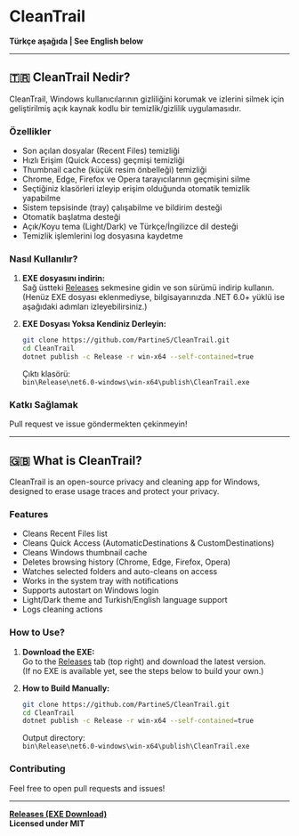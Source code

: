 # CleanTrail

**Türkçe aşağıda | See English below**

---

## 🇹🇷 CleanTrail Nedir?

CleanTrail, Windows kullanıcılarının gizliliğini korumak ve izlerini silmek için geliştirilmiş açık kaynak kodlu bir temizlik/gizlilik uygulamasıdır.

### Özellikler
- Son açılan dosyalar (Recent Files) temizliği
- Hızlı Erişim (Quick Access) geçmişi temizliği
- Thumbnail cache (küçük resim önbelleği) temizliği
- Chrome, Edge, Firefox ve Opera tarayıcılarının geçmişini silme
- Seçtiğiniz klasörleri izleyip erişim olduğunda otomatik temizlik yapabilme
- Sistem tepsisinde (tray) çalışabilme ve bildirim desteği
- Otomatik başlatma desteği
- Açık/Koyu tema (Light/Dark) ve Türkçe/İngilizce dil desteği
- Temizlik işlemlerini log dosyasına kaydetme

### Nasıl Kullanılır?
1. **EXE dosyasını indirin:**  
   Sağ üstteki [Releases](https://github.com/PartineS/CleanTrail/releases) sekmesine gidin ve son sürümü indirip kullanın.  
   (Henüz EXE dosyası eklenmediyse, bilgisayarınızda .NET 6.0+ yüklü ise aşağıdaki adımları izleyebilirsiniz.)

2. **EXE Dosyası Yoksa Kendiniz Derleyin:**
   ```sh
   git clone https://github.com/PartineS/CleanTrail.git
   cd CleanTrail
   dotnet publish -c Release -r win-x64 --self-contained=true
   ```
   Çıktı klasörü:  
   `bin\Release\net6.0-windows\win-x64\publish\CleanTrail.exe`

### Katkı Sağlamak
Pull request ve issue göndermekten çekinmeyin!

---

## 🇬🇧 What is CleanTrail?

CleanTrail is an open-source privacy and cleaning app for Windows, designed to erase usage traces and protect your privacy.

### Features
- Cleans Recent Files list
- Cleans Quick Access (AutomaticDestinations & CustomDestinations)
- Cleans Windows thumbnail cache
- Deletes browsing history (Chrome, Edge, Firefox, Opera)
- Watches selected folders and auto-cleans on access
- Works in the system tray with notifications
- Supports autostart on Windows login
- Light/Dark theme and Turkish/English language support
- Logs cleaning actions

### How to Use?
1. **Download the EXE:**  
   Go to the [Releases](https://github.com/PartineS/CleanTrail/releases) tab (top right) and download the latest version.  
   (If no EXE is available yet, see the steps below to build your own.)

2. **How to Build Manually:**
   ```sh
   git clone https://github.com/PartineS/CleanTrail.git
   cd CleanTrail
   dotnet publish -c Release -r win-x64 --self-contained=true
   ```
   Output directory:  
   `bin\Release\net6.0-windows\win-x64\publish\CleanTrail.exe`

### Contributing
Feel free to open pull requests and issues!

---

**[Releases (EXE Download)](https://github.com/PartineS/CleanTrail/releases)**  
**Licensed under MIT**
